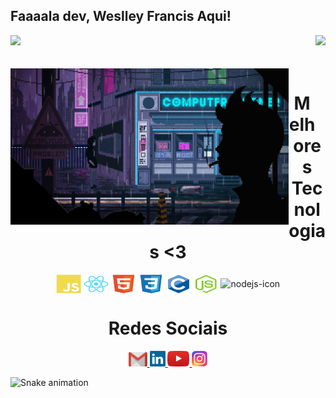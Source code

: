 ## Faaaala dev, Weslley Francis Aqui!

<div>
  
  <img  height="180em" src="https://github-readme-stats.vercel.app/api?username=weslleyfs1&show_icons=true&theme=great-gatsby&include_all_commits=true&count_private=true"/>
  <img align="right" height="135em" src="https://github-readme-stats.vercel.app/api/top-langs/?username=weslleyfs1&layout=compact&langs_count=16&theme=great-gatsby"/>
</div>
<br>

<div  align="center"> 
  <div style="display: inline_block"><br>
    <img align="left" height="250" alt="coding-time" src="fd.gif">
    <h1 align="center">Melhores Tecnologias <3</h1>
    <img align="center" height="30" width="40" alt="js-icon"  src="https://raw.githubusercontent.com/devicons/devicon/master/icons/javascript/javascript-plain.svg">
    <img align="center" height="30" width="40" alt="react-icon" src="https://raw.githubusercontent.com/devicons/devicon/master/icons/react/react-original.svg">
    <img align="center" height="30" width="40" alt="html-icon" src="https://raw.githubusercontent.com/devicons/devicon/master/icons/html5/html5-original.svg">
    <img align="center" height="30" width="40" alt="css-icon" src="https://raw.githubusercontent.com/devicons/devicon/master/icons/css3/css3-original.svg">
    <img align="center" height="30" width="40" alt="c-icon" src="https://raw.githubusercontent.com/devicons/devicon/master/icons/c/c-original.svg">
    <img align="center" height="30" width="40" alt="nodejs-icon" src="https://raw.githubusercontent.com/devicons/devicon/master/icons/nodejs/nodejs-original.svg">
    <img align="center" height="30" width="40" alt="nodejs-icon" src="https://raw.githubusercontent.com/jmnote/z-icons/master/svg/cpp.svg">
   </div>
  
  <h1 align="center">Redes Sociais</h1>
    <a href = "mailto: weslley.francis1@outlook.com/">
      <img width="30" src="gmail.svg">
    </a>
    <a href = "https://www.linkedin.com/in/weslley-francis-silva-182537156/">
      <img width="25" src="linkedin.svg">
    </a>
    <a href = "https://www.youtube.com/channel/UCveVcmvikRo6WEFM_JSf4Lg/">
      <img width="35" src="youtube.svg">
    </a>
    <a href = "https://www.instagram.com/centernerdmt/">
      <img width="25" src="instagram.png">
    </a>
</div>

![Snake animation](https://github.com/weslleyfs1/weslleyfs1/blob/output/github-contribution-grid-snake.svg)
